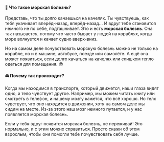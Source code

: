 #### 🌊 Что такое морская болезнь?

Представь, что ты долго качаешься на качелях. Ты чувствуешь, как тебя укачивает вперёд-назад, вперёд-назад... И вдруг тебе становится немного не по себе, подташнивает. Это и есть **морская болезнь**. Она так называется, потому что часто бывает у людей на кораблях, когда море волнуется и качает судно вверх-вниз.

Но на самом деле почувствовать морскую болезнь можно не только на корабле, но и в машине, автобусе, поезде или самолёте. А ещё она может появиться, если долго качаться на качелях или слишком тепло одеться для помещения. 😵

#### 🚘 Почему так происходит?

Когда мы находимся в транспорте, который движется, наши глаза видят одно, а тело чувствует другое. Например, мы можем читать книгу или смотреть в телефон, и нашему мозгу кажется, что всё хорошо. Но тело чувствует, что оно находится в движении, хотя на самом деле мы сидим на месте. Из-за этого наш мозг немного путается, и у нас появляется морская болезнь.

Если у тебя вдруг появится морская болезнь, не переживай! Это нормально, и с этим можно справиться. Просто скажи об этом взрослым, чтобы они помогли тебе почувствовать себя лучше.